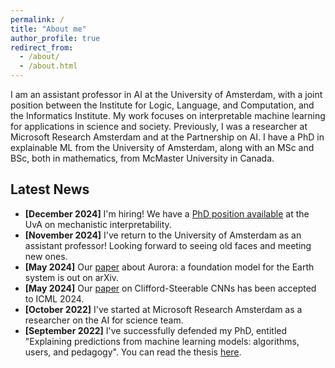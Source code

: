 ```yaml
---
permalink: /
title: "About me"
author_profile: true
redirect_from:
  - /about/
  - /about.html
---
```

I am an assistant professor in AI at the University of Amsterdam, with a joint position between the Institute for Logic, Language, and Computation, and the Informatics Institute. My work focuses on interpretable machine learning for applications in science and society. Previously, I was a researcher at Microsoft Research Amsterdam and at the Partnership on AI. I have a PhD in explainable ML from the University of Amsterdam, along with an MSc and BSc, both in mathematics, from McMaster University in Canada.

## Latest News
- **[December 2024]** I'm hiring! We have a [PhD position available](https://www.illc.uva.nl/NewsandEvents/News/Positions/newsitem/15320/PhD-Position-in-Mechanistic-Interpretability) at the UvA on mechanistic interpretability. 
- **[November 2024]** I've return to the University of Amsterdam as an assistant professor! Looking forward to seeing old faces and meeting new ones.
- **[May 2024]** Our [paper](https://arxiv.org/abs/2405.13063) about Aurora: a foundation model for the Earth system is out on arXiv.
- **[May 2024]** Our [paper](https://arxiv.org/abs/2402.14730) on Clifford-Steerable CNNs has been accepted to ICML 2024.
- **[October 2022]** I've started at Microsoft Research Amsterdam as a researcher on the AI for science team.
- **[September 2022]** I've successfully defended my PhD, entitled "Explaining predictions from machine learning models: algorithms, users, and pedagogy". You can read the thesis [here](https://arxiv.org/pdf/2209.05084).
